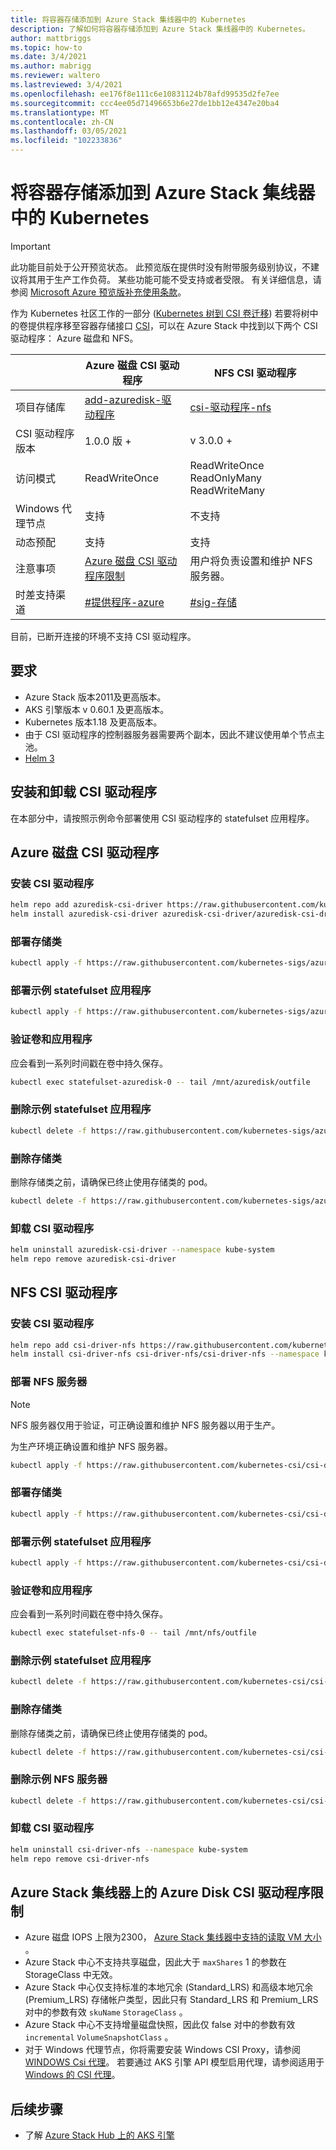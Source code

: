 ```yaml
---
title: 将容器存储添加到 Azure Stack 集线器中的 Kubernetes
description: 了解如何将容器存储添加到 Azure Stack 集线器中的 Kubernetes。
author: mattbriggs
ms.topic: how-to
ms.date: 3/4/2021
ms.author: mabrigg
ms.reviewer: waltero
ms.lastreviewed: 3/4/2021
ms.openlocfilehash: ee176f8e111c6e10831124b78afd99535d2fe7ee
ms.sourcegitcommit: ccc4ee05d71496653b6e27de1bb12e4347e20ba4
ms.translationtype: MT
ms.contentlocale: zh-CN
ms.lasthandoff: 03/05/2021
ms.locfileid: "102233836"
---
```

# <a name="add-container-storage-to-kubernetes-in-azure-stack-hub"></a>将容器存储添加到 Azure Stack 集线器中的 Kubernetes

> [!IMPORTANT]  
> 此功能目前处于公开预览状态。
> 此预览版在提供时没有附带服务级别协议，不建议将其用于生产工作负荷。 某些功能可能不受支持或者受限。 有关详细信息，请参阅 [Microsoft Azure 预览版补充使用条款](https://azure.microsoft.com/support/legal/preview-supplemental-terms/)。

作为 Kubernetes 社区工作的一部分 ([Kubernetes 树到 CSI 卷迁移](https://kubernetes.io/blog/2019/12/09/kubernetes-1-17-feature-csi-migration-beta/)) 若要将树中的卷提供程序移至容器存储接口 [CSI](https://kubernetes.io/blog/2019/01/15/container-storage-interface-ga/)，可以在 Azure Stack 中找到以下两个 CSI 驱动程序： Azure 磁盘和 NFS。

|                       | **Azure 磁盘 CSI 驱动程序**                                                                                                    | **NFS CSI 驱动程序**                                                       |
|-----------------------|------------------------------------------------------------------------------------------------------------------------------|--------------------------------------------------------------------------|
| 项目存储库    | [add-azuredisk-驱动程序](https://github.com/kubernetes-sigs/azuredisk-csi-driver)                                              | [csi-驱动程序-nfs](https://github.com/kubernetes-csi/csi-driver-nfs)       |
| CSI 驱动程序版本    | 1.0.0 版 +                                                                                                                      | v 3.0.0 +                                                                  |
| 访问模式           | ReadWriteOnce                                                                                                                | ReadWriteOnce ReadOnlyMany ReadWriteMany                                 |
| Windows 代理节点    | 支持                                                                                                                      | 不支持                                                              |
| 动态预配  | 支持                                                                                                                      | 支持                                                                  |
| 注意事项        | [Azure 磁盘 CSI 驱动程序限制](https://github.com/kubernetes-sigs/azuredisk-csi-driver/blob/master/docs/limitations.md) | 用户将负责设置和维护 NFS 服务器。 |
| 时差支持渠道 | [\#提供程序-azure](https://kubernetes.slack.com/archives/C5HJXTT9Q)                                                          | [\#sig-存储](https://kubernetes.slack.com/archives/C09QZFCE5)         |

目前，已断开连接的环境不支持 CSI 驱动程序。

## <a name="requirements"></a>要求

-   Azure Stack 版本2011及更高版本。
-   AKS 引擎版本 v 0.60.1 及更高版本。
-   Kubernetes 版本1.18 及更高版本。
-   由于 CSI 驱动程序的控制器服务器需要两个副本，因此不建议使用单个节点主池。
-   [Helm 3](https://helm.sh/docs/intro/install/)

## <a name="install-and-uninstall-csi-drivers"></a>安装和卸载 CSI 驱动程序

在本部分中，请按照示例命令部署使用 CSI 驱动程序的 statefulset 应用程序。

## <a name="azure-disk-csi-driver"></a>Azure 磁盘 CSI 驱动程序

### <a name="install-csi-driver"></a>安装 CSI 驱动程序

```bash  
helm repo add azuredisk-csi-driver https://raw.githubusercontent.com/kubernetes-sigs/azuredisk-csi-driver/master/charts
helm install azuredisk-csi-driver azuredisk-csi-driver/azuredisk-csi-driver --namespace kube-system --set cloud=AzureStackCloud --set controller.runOnMaster=true --version v1.0.0

```
### <a name="deploy-storage-class"></a>部署存储类

```bash  
kubectl apply -f https://raw.githubusercontent.com/kubernetes-sigs/azuredisk-csi-driver/master/deploy/example/storageclass-azuredisk-csi-azurestack.yaml
```

### <a name="deploy-example-statefulset-application"></a>部署示例 statefulset 应用程序

```bash  
kubectl apply -f https://raw.githubusercontent.com/kubernetes-sigs/azuredisk-csi-driver/master/deploy/example/statefulset.yaml
```

### <a name="validate-volumes-and-applications"></a>验证卷和应用程序

应会看到一系列时间戳在卷中持久保存。

```bash  
kubectl exec statefulset-azuredisk-0 -- tail /mnt/azuredisk/outfile
```

### <a name="delete-example-statefulset-application"></a>删除示例 statefulset 应用程序

```bash  
kubectl delete -f https://raw.githubusercontent.com/kubernetes-sigs/azuredisk-csi-driver/master/deploy/example/statefulset.yaml
```

### <a name="delete-storage-class"></a>删除存储类

删除存储类之前，请确保已终止使用存储类的 pod。

```bash  
kubectl delete -f https://raw.githubusercontent.com/kubernetes-sigs/azuredisk-csi-driver/master/deploy/example/storageclass-azuredisk-csi-azurestack.yaml
```

### <a name="uninstall-csi-driver"></a>卸载 CSI 驱动程序

```bash  
helm uninstall azuredisk-csi-driver --namespace kube-system
helm repo remove azuredisk-csi-driver
```

## <a name="nfs-csi-driver"></a>NFS CSI 驱动程序

### <a name="install-csi-driver"></a>安装 CSI 驱动程序

```bash  
helm repo add csi-driver-nfs https://raw.githubusercontent.com/kubernetes-csi/csi-driver-nfs/master/charts
helm install csi-driver-nfs csi-driver-nfs/csi-driver-nfs --namespace kube-system --set controller.runOnMaster=true --version v3.0.0
```

### <a name="deploy-nfs-server"></a>部署 NFS 服务器

> [!NOTE]  
> NFS 服务器仅用于验证，可正确设置和维护 NFS 服务器以用于生产。

为生产环境正确设置和维护 NFS 服务器。

```bash  
kubectl apply -f https://raw.githubusercontent.com/kubernetes-csi/csi-driver-nfs/master/deploy/example/nfs-provisioner/nfs-server.yaml
```

### <a name="deploy-storage-class"></a>部署存储类

```bash  
kubectl apply -f https://raw.githubusercontent.com/kubernetes-csi/csi-driver-nfs/master/deploy/example/storageclass-nfs.yaml
```

### <a name="deploy-example-statefulset-application"></a>部署示例 statefulset 应用程序

```bash  
kubectl apply -f https://raw.githubusercontent.com/kubernetes-csi/csi-driver-nfs/master/deploy/example/statefulset.yaml
```

### <a name="validate-volumes-and-applications"></a>验证卷和应用程序

应会看到一系列时间戳在卷中持久保存。

```bash  
kubectl exec statefulset-nfs-0 -- tail /mnt/nfs/outfile
```

### <a name="delete-example-statefulset-application"></a>删除示例 statefulset 应用程序

```bash  
kubectl delete -f https://raw.githubusercontent.com/kubernetes-csi/csi-driver-nfs/master/deploy/example/nfs-provisioner/nfs-server.yaml
```

### <a name="delete-storage-class"></a>删除存储类

删除存储类之前，请确保已终止使用存储类的 pod。

```bash  
kubectl delete -f https://raw.githubusercontent.com/kubernetes-csi/csi-driver-nfs/master/deploy/example/storageclass-nfs.yaml
```
### <a name="delete-example-nfs-server"></a>删除示例 NFS 服务器

```bash  
kubectl delete -f https://raw.githubusercontent.com/kubernetes-csi/csi-driver-nfs/master/deploy/example/nfs-provisioner/nfs-server.yaml
```

### <a name="uninstall-csi-driver"></a>卸载 CSI 驱动程序

```bash  
helm uninstall csi-driver-nfs --namespace kube-system
helm repo remove csi-driver-nfs
```
## <a name="azure-disk-csi-driver-limitations-on-azure-stack-hub"></a>Azure Stack 集线器上的 Azure Disk CSI 驱动程序限制

-   Azure 磁盘 IOPS 上限为2300， [Azure Stack 集线器中支持的读取 VM 大小](azure-stack-vm-sizes.md) 。
-   Azure Stack 中心不支持共享磁盘，因此大于 `maxShares` 1 的参数在 StorageClass 中无效。
-   Azure Stack 中心仅支持标准的本地冗余 (Standard_LRS) 和高级本地冗余 (Premium_LRS) 存储帐户类型，因此只有 Standard_LRS 和 Premium_LRS 对中的参数有效 `skuName` `StorageClass` 。
-   Azure Stack 中心不支持增量磁盘快照，因此仅 false 对中的参数有效 `incremental` `VolumeSnapshotClass` 。
-   对于 Windows 代理节点，你将需要安装 Windows CSI Proxy，请参阅 [WINDOWS Csi 代理](https://github.com/kubernetes-csi/csi-proxy)。 若要通过 AKS 引擎 API 模型启用代理，请参阅适用于 [Windows 的 CSI 代理](https://github.com/Azure/aks-engine/blob/master/docs/topics/csi-proxy-windows.md)。

## <a name="next-steps"></a>后续步骤

- 了解 [Azure Stack Hub 上的 AKS 引擎](azure-stack-kubernetes-aks-engine-overview.md)  

